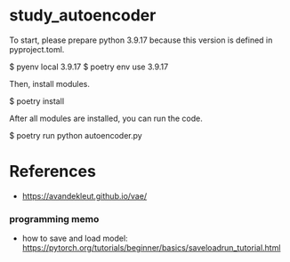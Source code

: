 # study_autoencoder

To start, please prepare python 3.9.17 because this version is defined in pyproject.toml.

$ pyenv local 3.9.17
$ poetry env use 3.9.17

Then, install modules.

$ poetry install

After all modules are installed, you can run the code.

$ poetry run python autoencoder.py


# References


- https://avandekleut.github.io/vae/

### programming memo

- how to save and load model:
  https://pytorch.org/tutorials/beginner/basics/saveloadrun_tutorial.html

